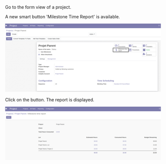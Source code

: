 Go to the form view of a project.

A new smart button 'Milestone Time Report' is available.

![milestone time report](../static/description/milestone_time_report.png)

Click on the button. The report is displayed.

![report](../static/description/report.png)
